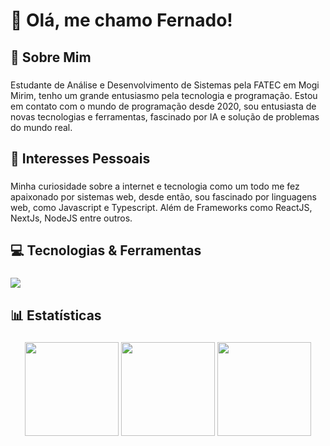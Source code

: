 <h1 align="left">👋 Olá, me chamo Fernado!</h1>

###

<h2 align="left">📌 Sobre Mim</h2>

###

<p align="left">Estudante de Análise e Desenvolvimento de Sistemas pela FATEC em Mogi Mirim, tenho um grande entusiasmo pela tecnologia e programação. Estou em contato com o mundo de programação desde 2020, sou entusiasta de novas tecnologias e ferramentas, fascinado por IA e solução de problemas do mundo real.</p>

###

<h2 align="left">🧠 Interesses Pessoais</h2>

###

<p align="left">Minha curiosidade sobre a internet e tecnologia como um todo me fez apaixonado por sistemas web, desde então, sou fascinado por linguagens web, como Javascript e Typescript. Além de Frameworks como ReactJS, NextJs, NodeJS entre outros.</p>

###

<h2 align="left">💻 Tecnologias & Ferramentas</h2>

###

<img src="https://skillicons.dev/icons?i=c,html,css,js,typescript,react,nodejs,discordjs,mysql,tailwind,github,git,vscode,vercel" />

###

###

<h2 align="left">📊 Estatísticas</h2>

###

<div align="center">

  <img height=150 align="center" src="https://github-readme-stats.vercel.app/api?username=fernaandojr&hide=issues&show_icons=true&theme=dark&rank_icon=github&hide_border=true" />
  <img height=150 align="center" src="https://github-readme-stats.vercel.app/api/top-langs/?username=fernaandojr&hide=hack,css&langs_count=5&layout=compact&theme=dark&hide_border=true" />
  <img height=150 align="center" src="https://github-profile-summary-cards.vercel.app/api/cards/profile-details?username=FernaandoJr&theme=dark"/>

</div>

